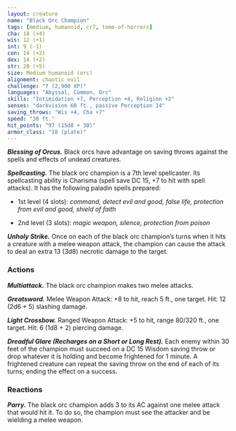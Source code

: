 ```yaml
---
layout: creature
name: "Black Orc Champion"
tags: [medium, humanoid, cr7, tome-of-horrors]
cha: 18 (+4)
wis: 12 (+1)
int: 9 (-1)
con: 14 (+2)
dex: 14 (+2)
str: 20 (+5)
size: Medium humanoid (orc)
alignment: chaotic evil
challenge: "7 (2,900 XP)"
languages: "Abyssal, Common, Orc"
skills: "Intimidation +7, Perception +4, Religion +2"
senses: "darkvision 60 ft., passive Perception 14"
saving_throws: "Wis +4, Cha +7"
speed: "30 ft."
hit_points: "97 (15d8 + 30)"
armor_class: "18 (plate)"
---
```


***Blessing of Orcus.*** Black orcs have advantage on saving throws against
the spells and effects of undead creatures.

***Spellcasting.*** The black orc champion is a 7th level spellcaster. Its
spellcasting ability is Charisma (spell save DC 15, +7 to hit with spell
attacks). It has the following paladin spells prepared:

* 1st level (4 slots): <i>command, detect evil and good, false life, protection
from evil and good, shield of faith</i>

* 2nd level (3 slots): <i>magic weapon, silence, protection from poison</i>

***Unholy Strike.*** Once on each of the black orc champion’s turns when it
hits a creature with a melee weapon attack, the champion can cause the attack to
deal an extra 13 (3d8) necrotic damage to the target.

### Actions

***Multiattack.*** The black orc champion makes two melee attacks.

***Greatsword.*** Melee Weapon Attack: +8 to hit, reach 5 ft., one target.
Hit: 12 (2d6 + 5) slashing damage.

***Light Crossbow.*** Ranged Weapon Attack: +5 to hit, range 80/320 ft.,
one target. Hit: 6 (1d8 + 2) piercing damage.

***Dreadful Glare (Recharges on a Short or Long Rest).*** Each enemy
within 30 feet of the champion must succeed on a DC 15 Wisdom saving
throw or drop whatever it is holding and become frightened for 1 minute.
A frightened creature can repeat the saving throw on the end of each of its
turns, ending the effect on a success.

### Reactions

***Parry.*** The black orc champion adds 3 to its AC against one melee
attack that would hit it. To do so, the champion must see the attacker and
be wielding a melee weapon.
